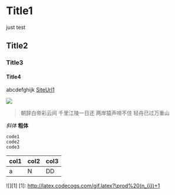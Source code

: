 # Title1
just test


## Title2
### Title3
#### Title4
abcdefghijk
[SiteUrl1](https://www.baidu.com/)

![](https://img2.baidu.com/it/u=3857924215,632283354&fm=253&fmt=auto&app=120&f=JPEG?w=1191&h=800)

>朝辞白帝彩云间
>千里江陵一日还
>两岸猿声啼不住
>轻舟已过万重山

*斜体* 
**粗体**
```
code1
code2
code3
```


| col1  | col2 |  col3
|-------|------|-------
| a     |    N | DD

![][1]
[1]: http://latex.codecogs.com/gif.latex?\prod%20(n_{i})+1
